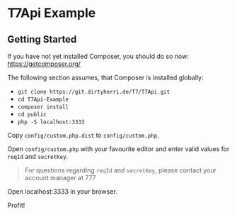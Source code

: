 # T7Api Example

## Getting Started

If you have not yet installed Composer, you should do so now:
https://getcomposer.org/

The following section assumes, that Composer is installed globally:

* ```git clone https://git.dirtyherri.de/T7/T7Api.git```
* ```cd T7Api-Example```
* ```composer install```
* ```cd public```
* ```php -S localhost:3333```

Copy ```config/custom.php.dist``` to ```config/custom.php```.

Open ```config/custom.php``` with your favourite editor and enter valid values for ```reqId``` and ```secretKey```.

> For questions regarding ```reqId``` and ```secretKey```, please contact your account manager at 777

Open localhost:3333 in your browser.

Profit!